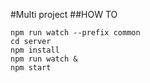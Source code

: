#Multi project
##HOW TO

```shell
npm run watch --prefix common
cd server
npm install
npm run watch &
npm start
```

